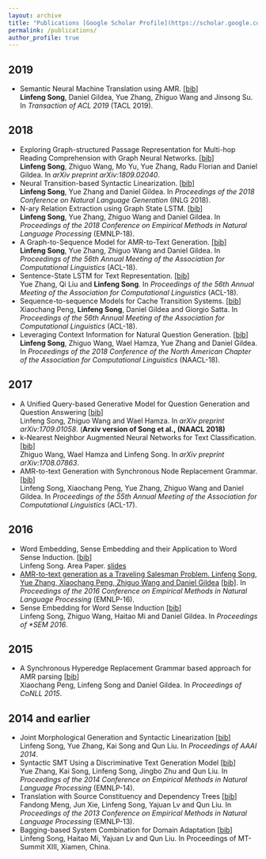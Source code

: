 ```yaml
---
layout: archive
title: "Publications [Google Scholar Profile](https://scholar.google.com/citations?user=yWZdmLYAAAAJ&hl=en)"
permalink: /publications/
author_profile: true
---
```


## 2019

* Semantic Neural Machine Translation using AMR. \[[bib]()\] <br>
<b>Linfeng Song</b>, Daniel Gildea, Yue Zhang, Zhiguo Wang and Jinsong Su. 
In <i>Transaction of ACL 2019</i> (TACL 2019).

## 2018

* Exploring Graph-structured Passage Representation for Multi-hop Reading Comprehension with Graph Neural Networks. \[[bib]()\] <br>
<b>Linfeng Song</b>, Zhiguo Wang, Mo Yu, Yue Zhang, Radu Florian and Daniel Gildea.
In <i>arXiv preprint arXiv:1809.02040</i>.
* Neural Transition-based Syntactic Linearization. \[[bib]()\] </br>
<b>Linfeng Song</b>, Yue Zhang and Daniel Gildea.
In <i>Proceedings of the 2018 Conference on Natural Language Generation</i> (INLG 2018).
* N-ary Relation Extraction using Graph State LSTM. \[[bib]()\] </br>
<b>Linfeng Song</b>, Yue Zhang, Zhiguo Wang and Daniel Gildea.
In <i>Proceedings of the 2018 Conference on Empirical Methods in Natural Language Processing</i> (EMNLP-18).
* A Graph-to-Sequence Model for AMR-to-Text Generation. \[[bib]()\] </br>
<b>Linfeng Song</b>, Yue Zhang, Zhiguo Wang and Daniel Gildea.
In <i>Proceedings of the 56th Annual Meeting of the Association for Computational Linguistics</i> (ACL-18).
* Sentence-State LSTM for Text Representation. \[[bib]()\] </br>
Yue Zhang, Qi Liu and <b>Linfeng Song</b>.
In <i>Proceedings of the 56th Annual Meeting of the Association for Computational Linguistics</i> (ACL-18).
* Sequence-to-sequence Models for Cache Transition Systems. \[[bib]()\] </br>
Xiaochang Peng, <b>Linfeng Song</b>, Daniel Gildea and Giorgio Satta.
In <i>Proceedings of the 56th Annual Meeting of the Association for Computational Linguistics</i> (ACL-18).
* Leveraging Context Information for Natural Question Generation. \[[bib]()\] </br>
<b>Linfeng Song</b>, Zhiguo Wang, Wael Hamza, Yue Zhang and Daniel Gildea.
In <i>Proceedings of the 2018 Conference of the North American Chapter of the Association for Computational Linguistics</i> (NAACL-18).

## 2017

* A Unified Query-based Generative Model for Question Generation and Question Answering \[[bib]()\] <br>
Linfeng Song, Zhiguo Wang and Wael Hamza.
In <i>arXiv preprint arXiv:1709.01058</i>. (<b>Arxiv version of Song et al., (NAACL 2018)</b>
* k-Nearest Neighbor Augmented Neural Networks for Text Classification. \[[bib]()\] <br>
Zhiguo Wang, Wael Hamza and Linfeng Song.
In <i>arXiv preprint arXiv:1708.07863</i>.
* AMR-to-text Generation with Synchronous Node Replacement Grammar. \[[bib]()\] <br>
Linfeng Song, Xiaochang Peng, Yue Zhang, Zhiguo Wang and Daniel Gildea.
In <i>Proceedings of the 55th Annual Meeting of the Association for Computational Linguistics</i> (ACL-17).

## 2016

* Word Embedding, Sense Embedding and their Application to Word Sense Induction. \[[bib]()\] <br>
Linfeng Song. Area Paper. [slides]()
* [AMR-to-text generation as a Traveling Salesman Problem. Linfeng Song, Yue Zhang, Xiaochang Peng, Zhiguo Wang and Daniel Gildea]() \[[bib]()\].
In <i>Proceedings of the 2016 Conference on Empirical Methods in Natural Language Processing</i> (EMNLP-16).
* Sense Embedding for Word Sense Induction \[[bib]()\] <br>
Linfeng Song, Zhiguo Wang, Haitao Mi and Daniel Gildea.
In <i>Proceedings of *SEM 2016</i>.

## 2015

* A Synchronous Hyperedge Replacement Grammar based approach for AMR parsing \[[bib]()\] <br>
Xiaochang Peng, Linfeng Song and Daniel Gildea.
In <i>Proceedings of CoNLL 2015</i>.

## 2014 and earlier

* Joint Morphological Generation and Syntactic Linearization \[[bib]()\] <br>
Linfeng Song, Yue Zhang, Kai Song and Qun Liu. 
In <i>Proceedings of AAAI 2014</i>.
* Syntactic SMT Using a Discriminative Text Generation Model \[[bib]()\] <br>
Yue Zhang, Kai Song, Linfeng Song, Jingbo Zhu and Qun Liu.
In <i>Proceedings of the 2014 Conference on Empirical Methods in Natural Language Processing</i> (EMNLP-14).
* Translation with Source Constituency and Dependency Trees \[[bib]()\] <br>
Fandong Meng, Jun Xie, Linfeng Song, Yajuan Lv and Qun Liu.
In <i>Proceedings of the 2013 Conference on Empirical Methods in Natural Language Processing</i> (EMNLP-13).
* Bagging-based System Combination for Domain Adaptation \[[bib]()\] <br>
Linfeng Song, Haitao Mi, Yajuan Lv and Qun Liu.
In Proceedings of MT-Summit XIII, Xiamen, China.
